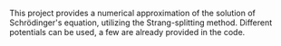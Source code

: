 This project provides a numerical approximation of the solution of Schrödinger's equation, utilizing the Strang-splitting method.
Different potentials can be used, a few are already provided in the code.
